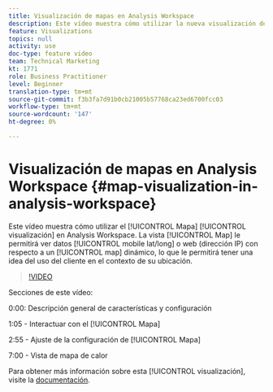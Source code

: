 ```yaml
---
title: Visualización de mapas en Analysis Workspace
description: Este vídeo muestra cómo utilizar la nueva visualización de mapas en Analysis Workspace. La vista Mapa le permite ver datos móviles (lat/long) o web (direcciones IP) con un mapa dinámico, lo que le permite hacerse una idea del uso del cliente en el contexto de su ubicación.
feature: Visualizations
topics: null
activity: use
doc-type: feature video
team: Technical Marketing
kt: 1771
role: Business Practitioner
level: Beginner
translation-type: tm+mt
source-git-commit: f3b3fa7d91b0cb21005b57768ca23ed6700fcc03
workflow-type: tm+mt
source-wordcount: '147'
ht-degree: 0%

---
```



#   Visualización de mapas en Analysis Workspace  {#map-visualization-in-analysis-workspace}

Este vídeo muestra cómo utilizar el [!UICONTROL Mapa] [!UICONTROL visualización] en Analysis Workspace. La vista [!UICONTROL Map] le permitirá ver datos [!UICONTROL mobile lat/long] o web (dirección IP) con respecto a un [!UICONTROL map] dinámico, lo que le permitirá tener una idea del uso del cliente en el contexto de su ubicación.

>[!VIDEO](https://video.tv.adobe.com/v/23559/?quality=12)

Secciones de este vídeo:

0:00: Descripción general de características y configuración

1:05 - Interactuar con el [!UICONTROL Mapa]

2:55 - Ajuste de la configuración de [!UICONTROL Mapa]

7:00 - Vista de mapa de calor

Para obtener más información sobre esta [!UICONTROL visualización], visite la [documentación](https://marketing.adobe.com/resources/help/en_US/analytics/analysis-workspace/map-visualization.html).
